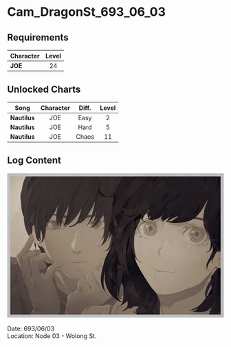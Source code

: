 # Cam_DragonSt_693_06_03
## Requirements
|Character|Level|
|---------|:---:|
|**JOE**  | 24  |

## Unlocked Charts
|    Song    |Character|Diff.|Level|
|------------|:-------:|:---:|:---:|
|**Nautilus**|   JOE   |Easy |  2  |
|**Nautilus**|   JOE   |Hard |  5  |
|**Nautilus**|   JOE   |Chaos| 11  |

## Log Content
![jos2901.png](./attachments/jos2901.png)

Date: 693/06/03<br>
Location: Node 03 \- Wolong St.